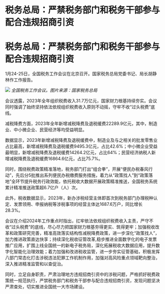 # 税务总局：严禁税务部门和税务干部参与配合违规招商引资

# 税务总局：严禁税务部门和税务干部参与配合违规招商引资

1月24-25日，全国税务工作会议在北京召开。国家税务总局党委书记、局长胡静林作工作报告。

![](https://inews.gtimg.com/om_bt/OBuiPIowef7IRtx7ih6Gtb_h27-8ghatc1kq_skQLNB38AA/1000)
_全国税务工作会议。图片来源：国家税务总局_

会议透露，2023年全年组织税费收入31.7万亿元，国家财力根基持续夯实。会议同时强调了始终坚持依法依规组织税费收入原则不动摇，守牢不收“过头税费”底线。

减税降费方面，2023年全年新增减税降费及退税缓费22289.9亿元，其中，制造业、中小微企业、民营经济等均受益明显。

数据显示，2023年新增减税降费及退税缓费中，制造业及与之相关的批发零售业占比最高，新增减税降费及退税缓费9495.3亿元，占比42.6%；中小微企业受益最明显，新增减税降费及退税缓费14264.2亿元，占比64%；民营经济纳税人新增减税降费及退税缓费16864.6亿元，占比75.7%。

同时，围绕税费政策精准落地，税务部门打出“组合拳”，开展“便民办税春风行动”，先后分5批推出系列便民办税缴费服务措施，着力从“政策找人”到“政策落地”全环节提升税务行政效能，依托税收大数据开展政策精准推送，全国税务系统累计精准推送政策超6.7亿户（人）次。

此外，税收数据显示，2023年，新办涉税经营主体即首次到税务部门办理税种认定、发票领用、申报纳税等涉税事项的经营主体达1687.6万户，同比增长28.3%。

会议在介绍2024年工作重点时指出，扛牢依法依规组织税费收入主责，严守不收“过头税费”的底线，尽心尽力把国家财力根基夯得更实、筑得更牢；加强税收改革和政策研究完善，精准高效落实结构性减税降费政策，进一步深化“政策找人”，加力推进政策直达快享；持续深化税收征管改革,稳步推进全面数字化的电子发票推广应用，扩围上线全国统一的新电子税务局，深化拓展税收大数据应用，提升数字化智能化治理效能；着力加强和改进税收监管，进一步夯实征管基础，积极发挥八部门常态化打击涉税违法犯罪工作机制作用，加强对高风险重点领域靶向整治，深入推进精准监管和以查促治。

同时，立足自身职责，严肃治理地方违规招商引资中的涉税问题，严格抓好税费政策统一规范执行，严禁税务部门和税务干部参与配合违规招商引资，发现问题坚决严肃查处，切实推进全国统一大市场建设。

